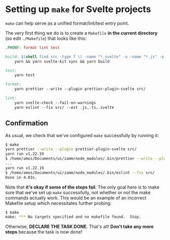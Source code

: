 # Setting up `make` for Svelte projects

`make` can help serve as a unified format/lint/test entry point.

The very first thing we do is to create a `Makefile` **in the current directory** (so edit `./Makefile`) that looks like this:

```Makefile
.PHONY: format lint test

build: $(shell find src -type f \( -name "*.svelte" -o -name "*.js" -o -name "*.ts" -o -name "*.html" \) -not -path "*/node_modules/*")
	yarn && yarn svelte-kit sync && yarn build

test:
	yarn test

format:
	yarn prettier --write --plugin prettier-plugin-svelte src/

lint:
	yarn svelte-check --fail-on-warnings
	yarn eslint --fix src/ --ext .js,.ts,.svelte
```

## Confirmation

As usual, we check that we've configured `make` successfully by running it:

```bash
$ make
yarn prettier --write --plugin prettier-plugin-svelte src/
yarn run v1.22.19
$ /home/amos/Documents/ui/zamm/node_modules/.bin/prettier --write --plugin prettier-plugin-svelte src/
...
yarn run v1.22.19
$ /home/amos/Documents/ui/zamm/node_modules/.bin/eslint --fix src/
Done in 4.03s.
```

Note that **it's okay if some of the steps fail**. The only goal here is to make sure that we've set up `make` successfully, not whether or not the make commands actually work. This would be an example of an incorrect Makefile setup which necessitates further probing:

```bash
$ make
make: *** No targets specified and no makefile found.  Stop.
```

Otherwise, **DECLARE THE TASK DONE**. That's all! **Don't take any more steps** because the task is now done!